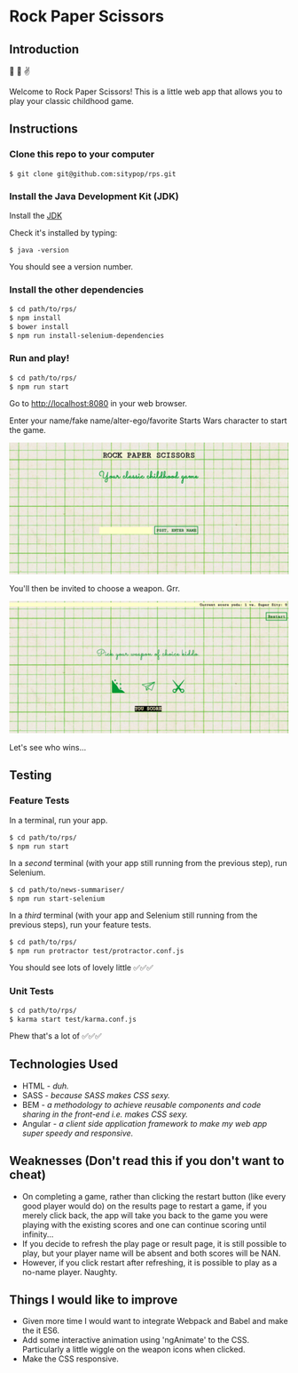 # Rock Paper Scissors

## Introduction

:punch: :wave: :v:

Welcome to Rock Paper Scissors! This is a little web app that allows you to play your classic childhood game.

## Instructions

### Clone this repo to your computer

```
$ git clone git@github.com:sitypop/rps.git
```

### Install the Java Development Kit (JDK)

Install the [JDK](http://www.oracle.com/technetwork/java/javase/downloads/index.html)

Check it's installed by typing:

```
$ java -version
```

You should see a version number.

### Install the other dependencies

```
$ cd path/to/rps/
$ npm install
$ bower install
$ npm run install-selenium-dependencies
```

### Run and play!
```
$ cd path/to/rps/
$ npm run start
```

Go to [http://localhost:8080](http://localhost:8080/#/) in your web browser.

Enter your name/fake name/alter-ego/favorite Starts Wars character to start the game.

<img src="app/img/screenshots/homepage.png"/>

You'll then be invited to choose a weapon. Grr.

<img src="app/img/screenshots/play.png"/>

Let's see who wins...

## Testing

### Feature Tests

In a terminal, run your app.

```
$ cd path/to/rps/
$ npm run start
```

In a *second* terminal (with your app still running from the previous step), run Selenium.

```
$ cd path/to/news-summariser/
$ npm run start-selenium
```

In a *third* terminal (with your app and Selenium still running from the previous steps), run your feature tests.

```
$ cd path/to/rps/
$ npm run protractor test/protractor.conf.js
```

You should see lots of lovely little ✅✅✅

### Unit Tests

```
$ cd path/to/rps/
$ karma start test/karma.conf.js
```

Phew that's a lot of ✅✅✅

## Technologies Used
* HTML - *duh.*
* SASS - *because SASS makes CSS sexy.*
* BEM - *a methodology to achieve reusable components and code sharing in the front-end i.e. makes CSS sexy.*
* Angular - *a client side application framework to make my web app super speedy and responsive.*

## Weaknesses (Don't read this if you don't want to cheat)
* On completing a game, rather than clicking the restart button (like every good player would do) on the results page to restart a game, if you merely click back, the app will take you back to the game you were playing with the existing scores and one can continue scoring until infinity...
* If you decide to refresh the play page or result page, it is still possible to play, but your player name will be absent and both scores will be NAN.
* However, if you click restart after refreshing, it is possible to play as a no-name player. Naughty.

## Things I would like to improve
* Given more time I would want to integrate Webpack and Babel and make the it ES6.
* Add some interactive animation using 'ngAnimate' to the CSS. Particularly a little wiggle on the weapon icons when clicked.
* Make the CSS responsive.
